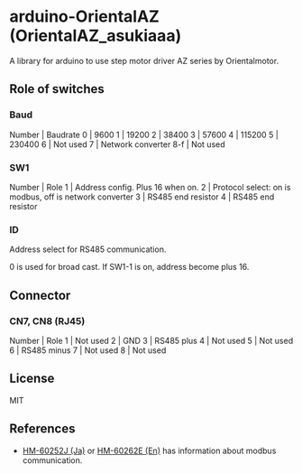# arduino-OrientalAZ (OrientalAZ_asukiaaa)

A library for arduino to use step motor driver AZ series by Orientalmotor.

## Role of switches

### Baud

Number | Baudrate
0 | 9600
1 | 19200
2 | 38400
3 | 57600
4 | 115200
5 | 230400
6 | Not used
7 | Network converter
8-f | Not used

### SW1

Number | Role
1 | Address config. Plus 16 when on.
2 | Protocol select: on is modbus, off is network converter
3 | RS485 end resistor
4 | RS485 end resistor

### ID

Address select for RS485 communication.

0 is used for broad cast.
If SW1-1 is on, address become plus 16.

## Connector

### CN7, CN8 (RJ45)

Number | Role
1 | Not used
2 | GND
3 | RS485 plus
4 | Not used
5 | Not used
6 | RS485 minus
7 | Not used
8 | Not used

## License

MIT

## References

- [HM-60252J (Ja)](https://www.orientalmotor.co.jp/system/files/product_detail/manual/HM-60252J.pdf) or [HM-60262E (En)](https://www.orientalmotor.com/products/pdfs/opmanuals/HM-60262E.pdf) has information about modbus communication.
